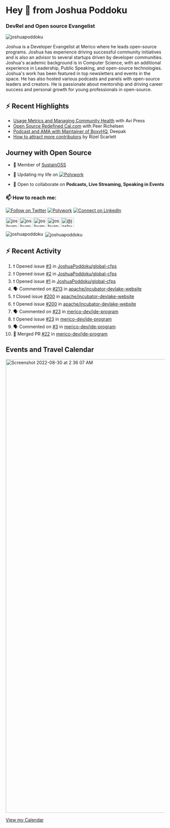 <h1 align="left">Hey 👋 from Joshua Poddoku</h1>
<h3 align="left">DevRel and Open source Evangelist</h3>

<p align="left"> <img src="https://komarev.com/ghpvc/?username=joshuapoddoku&label=Profile%20views&color=0e75b6&style=flat" alt="joshuapoddoku" /> </p>

Joshua is a Developer Evangelist at Merico where he leads open-source programs. Joshua has experience driving successful community initiatives and is also an advisor to several startups driven by developer communities. Joshua's academic background is in Computer Science, with an additional experience in Leadership, Public Speaking, and open-source technologies. Joshua's work has been featured in top newsletters and events in the space. He has also hosted various podcasts and panels with open-source leaders and creators. He is passionate about mentorship and driving career success and personal growth for young professionals in open-source.

## :zap: Recent Highlights

- [Usage Metrics and Managing Community Health](https://www.youtube.com/watch?v=9-F_2GslGiE) with Avi Press
- [Open Source Redefined Cal.com](https://www.youtube.com/watch?v=HQ9jYOFfCg0) with Peer Richelsen
- [Podcast and AMA with Maintainer of BoxyHQ](https://www.youtube.com/watch?v=SCCBjOSLsK0), Deepak 
- [How to attract more contributors](https://www.youtube.com/watch?v=j-DjYOt6gOs) by Rizel Scarlett

## Journey with Open Source

- 🌱 Member of [SustainOSS](https://discourse.sustainoss.org/u/joshuapoddoku/summary)

- 📝 Updating my life on [![Polywork](https://img.shields.io/badge/--polywork?label=Polywork&logo=Polywork&style=social)](https://www.polywork.com/joshuapod)
 
- 💬 Open to collaborate on **Podcasts, Live Streaming, Speaking in Events**

### 📫 How to reach me:

[![Follow on Twitter](https://img.shields.io/badge/--twitter?label=Twitter&logo=Twitter&style=social)](https://twitter.com/JoshuaPoddoku)  [![Polywork](https://img.shields.io/badge/--polywork?label=Polywork&logo=Polywork&style=social)](https://www.polywork.com/joshuapod) [![Connect on LinkedIn](https://img.shields.io/badge/--linkedin?label=LinkedIn&logo=LinkedIn&style=social)](https://www.linkedin.com/in/joshuapod)


<p align="left">
<a href="https://codepen.io/joshuapoddoku" target="blank"><img align="center" src="https://cdn.jsdelivr.net/npm/simple-icons@3.0.1/icons/codepen.svg" alt="joshuapoddoku" height="30" width="40" /></a>
<a href="https://dev.to/joshuapoddoku" target="blank"><img align="center" src="https://cdn.jsdelivr.net/npm/simple-icons@3.0.1/icons/dev-dot-to.svg" alt="joshuapoddoku" height="30" width="40" /></a>
<a href="https://codesandbox.com/joshuapoddoku" target="blank"><img align="center" src="https://cdn.jsdelivr.net/npm/simple-icons@3.0.1/icons/codesandbox.svg" alt="joshuapoddoku" height="30" width="40" /></a>
<a href="https://instagram.com/the_wittymentor" target="blank"><img align="center" src="https://cdn.jsdelivr.net/npm/simple-icons@3.0.1/icons/instagram.svg" alt="joshuapoddoku" height="30" width="40" /></a>
<a href="https://medium.com/@joshuapod" target="blank"><img align="center" src="https://cdn.jsdelivr.net/npm/simple-icons@3.0.1/icons/medium.svg" alt="@joshuapod" height="30" width="40" /></a>
</p>


<p><img align="left" src="https://github-readme-stats.vercel.app/api/top-langs?username=joshuapoddoku&show_icons=true&locale=en&layout=compact" alt="joshuapoddoku" /></p>

<p>&nbsp;<img align="center" src="https://github-readme-stats.vercel.app/api?username=joshuapoddoku&show_icons=true&locale=en" alt="joshuapoddoku" /></p>

## :zap: Recent Activity

<!--START_SECTION:activity-->
1. ❗️ Opened issue [#3](https://github.com/JoshuaPoddoku/global-cfps/issues/3) in [JoshuaPoddoku/global-cfps](https://github.com/JoshuaPoddoku/global-cfps)
2. ❗️ Opened issue [#2](https://github.com/JoshuaPoddoku/global-cfps/issues/2) in [JoshuaPoddoku/global-cfps](https://github.com/JoshuaPoddoku/global-cfps)
3. ❗️ Opened issue [#1](https://github.com/JoshuaPoddoku/global-cfps/issues/1) in [JoshuaPoddoku/global-cfps](https://github.com/JoshuaPoddoku/global-cfps)
4. 🗣 Commented on [#213](https://github.com/apache/incubator-devlake-website/issues/213) in [apache/incubator-devlake-website](https://github.com/apache/incubator-devlake-website)
5. ❗️ Closed issue [#200](https://github.com/apache/incubator-devlake-website/issues/200) in [apache/incubator-devlake-website](https://github.com/apache/incubator-devlake-website)
6. ❗️ Opened issue [#200](https://github.com/apache/incubator-devlake-website/issues/200) in [apache/incubator-devlake-website](https://github.com/apache/incubator-devlake-website)
7. 🗣 Commented on [#23](https://github.com/merico-dev/jde-program/issues/23) in [merico-dev/jde-program](https://github.com/merico-dev/jde-program)
8. ❗️ Opened issue [#23](https://github.com/merico-dev/jde-program/issues/23) in [merico-dev/jde-program](https://github.com/merico-dev/jde-program)
9. 🗣 Commented on [#3](https://github.com/merico-dev/jde-program/issues/3) in [merico-dev/jde-program](https://github.com/merico-dev/jde-program)
10. 🎉 Merged PR [#22](https://github.com/merico-dev/jde-program/pull/22) in [merico-dev/jde-program](https://github.com/merico-dev/jde-program)
<!--END_SECTION:activity-->

## Events and Travel Calendar
<img width="1440" alt="Screenshot 2022-08-30 at 2 36 07 AM" src="https://user-images.githubusercontent.com/31725457/187299035-79305247-dda2-4264-b352-17154d498cba.png">

[View my Calendar](https://calendar.google.com/calendar/embed?src=kn998onh29klft2csbbuh4qun0%40group.calendar.google.com&ctz=Asia%2FKolkata "@embed")
